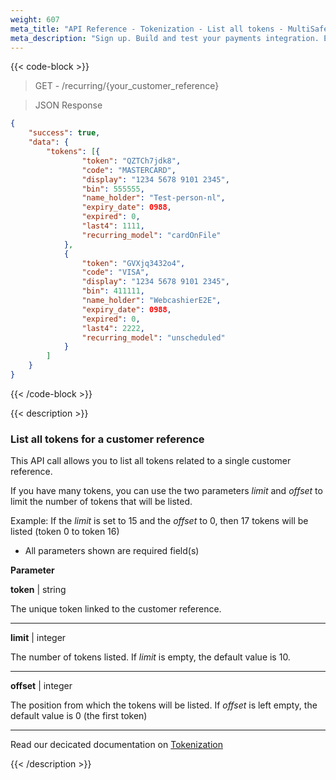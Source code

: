 ```yaml
---
weight: 607
meta_title: "API Reference - Tokenization - List all tokens - MultiSafepay Docs"
meta_description: "Sign up. Build and test your payments integration. Explore our products and services. Use our API Reference, SDKs, and wrappers. Get support."
---
```


{{< code-block >}}

> GET - /recurring/{your_customer_reference}

> JSON Response

```json
{
	"success": true,
	"data": {
		"tokens": [{
				"token": "QZTCh7jdk8",
				"code": "MASTERCARD",
				"display": "1234 5678 9101 2345",
				"bin": 555555,
				"name_holder": "Test-person-nl",
				"expiry_date": 0988,
				"expired": 0,
				"last4": 1111,
				"recurring_model": "cardOnFile"
			},
			{
				"token": "GVXjq3432o4",
				"code": "VISA",
				"display": "1234 5678 9101 2345",
				"bin": 411111,
				"name_holder": "WebcashierE2E",
				"expiry_date": 0988,
				"expired": 0,
				"last4": 2222,
				"recurring_model": "unscheduled"
			}
		]
	}
}
```

{{< /code-block >}}

{{< description >}}

### List all tokens for a customer reference

This API call allows you to list all tokens related to a single customer reference.

If you have many tokens, you can use the two parameters _limit_ and _offset_ to limit the number of tokens that will be listed.

Example: If the _limit_ is set to 15 and the _offset_ to 0, then 17 tokens will be listed (token 0 to token 16)

* All parameters shown are required field(s)

**Parameter**

__token__ | string

The unique token linked to the customer reference.  

----------------

__limit__ | integer

The number of tokens listed. If _limit_ is empty, the default value is 10.

----------------

__offset__ | integer

The position from which the tokens will be listed. If _offset_ is left empty, the default value is 0 (the first token)

----------------

Read our decicated documentation on [Tokenization](https://docs.multisafepay.com/payments/features/tokenization)

{{< /description >}}